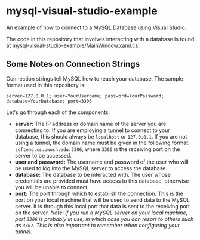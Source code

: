 # mysql-visual-studio-example
An example of how to connect to a MySQL Database using Visual Studio.

The code in this repository that involves interacting with a database is found at [mysql-visual-studio-example/MainWindow.xaml.cs](https://github.com/UWO-WebDev-SE/mysql-visual-studio-example/blob/master/mysql-visual-studio-example/MainWindow.xaml.cs).

## Some Notes on Connection Strings
Connection strings tell MySQL how to reach your database. The sample format used in this repository is:
```
server=127.0.0.1; user=YourUsername; password=YourPassword; database=YourDatabase; port=3306
```
Let's go through each of the components.
* **server:** The IP address or domain name of the server you are connecting to. If you are employing a tunnel to connect to your database, this should always be `localhost` or `127.0.0.1`. If you are not using a tunnel, the domain name must be given in the following format: `softeng.cs.uwosh.edu:3306`, where `3306` is the receiving port on the server to be accessed.
* **user and password:** The username and password of the user who will be used to log into the MySQL server to access the database.
* **database:** The database to be interacted with. The user whose credentials are provided must have access to this database, otherwise you will be unable to connect.
* **port:** The port through which to establish the connection. This is the port on your local machine that will be used to send data to the MySQL server. It is through this local port that data is sent to the receiving port on the server. *Note: if you run a MySQL server on your local machine, port `3306` is probably in use, in which case you can resort to others such as `3307`. This is also important to remember when configuring your tunnel.*
